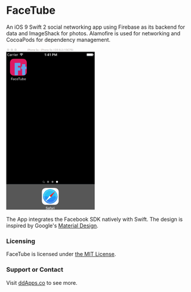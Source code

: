 # FaceTube
An iOS 9 Swift 2 social networking app using Firebase as its backend for data and ImageShack for photos. Alamofire is used for networking and CocoaPods for dependency management.

![](https://github.com/duliodenis/facetube/blob/master/art/screenshot/facetube2.gif)

The App integrates the Facebook SDK natively with Swift. The design is inspired by Google's [Material Design](https://www.google.com/design/spec/material-design/introduction.html).

### Licensing
FaceTube is licensed under [the MIT License](https://github.com/duliodenis/facetube/blob/master/LICENSE).

### Support or Contact
Visit [ddApps.co](http://ddapps.co) to see more.